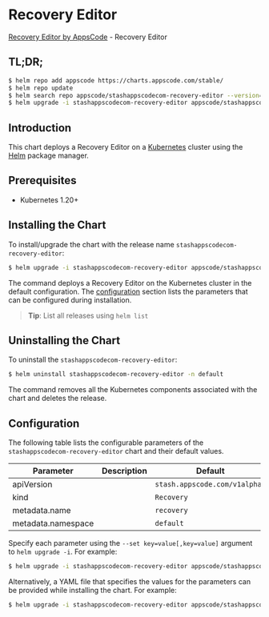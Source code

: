 # Recovery Editor

[Recovery Editor by AppsCode](https://appscode.com) - Recovery Editor

## TL;DR;

```bash
$ helm repo add appscode https://charts.appscode.com/stable/
$ helm repo update
$ helm search repo appscode/stashappscodecom-recovery-editor --version=v0.22.0
$ helm upgrade -i stashappscodecom-recovery-editor appscode/stashappscodecom-recovery-editor -n default --create-namespace --version=v0.22.0
```

## Introduction

This chart deploys a Recovery Editor on a [Kubernetes](http://kubernetes.io) cluster using the [Helm](https://helm.sh) package manager.

## Prerequisites

- Kubernetes 1.20+

## Installing the Chart

To install/upgrade the chart with the release name `stashappscodecom-recovery-editor`:

```bash
$ helm upgrade -i stashappscodecom-recovery-editor appscode/stashappscodecom-recovery-editor -n default --create-namespace --version=v0.22.0
```

The command deploys a Recovery Editor on the Kubernetes cluster in the default configuration. The [configuration](#configuration) section lists the parameters that can be configured during installation.

> **Tip**: List all releases using `helm list`

## Uninstalling the Chart

To uninstall the `stashappscodecom-recovery-editor`:

```bash
$ helm uninstall stashappscodecom-recovery-editor -n default
```

The command removes all the Kubernetes components associated with the chart and deletes the release.

## Configuration

The following table lists the configurable parameters of the `stashappscodecom-recovery-editor` chart and their default values.

|     Parameter      | Description |                 Default                  |
|--------------------|-------------|------------------------------------------|
| apiVersion         |             | <code>stash.appscode.com/v1alpha1</code> |
| kind               |             | <code>Recovery</code>                    |
| metadata.name      |             | <code>recovery</code>                    |
| metadata.namespace |             | <code>default</code>                     |


Specify each parameter using the `--set key=value[,key=value]` argument to `helm upgrade -i`. For example:

```bash
$ helm upgrade -i stashappscodecom-recovery-editor appscode/stashappscodecom-recovery-editor -n default --create-namespace --version=v0.22.0 --set apiVersion=stash.appscode.com/v1alpha1
```

Alternatively, a YAML file that specifies the values for the parameters can be provided while
installing the chart. For example:

```bash
$ helm upgrade -i stashappscodecom-recovery-editor appscode/stashappscodecom-recovery-editor -n default --create-namespace --version=v0.22.0 --values values.yaml
```
